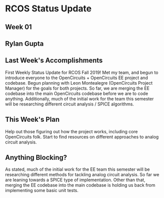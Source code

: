 # RCOS Status Update

## Week 01

## Rylan Gupta


## Last Week's Accomplishments

First Weekly Status Update for RCOS Fall 2019! Met my team, and begun to 
introduce everyone to the OpenCircuits + OpenCircuits EE project and codebase.
Begun planning with Leon Montealegre (OpenCircuits Project Manager) for the 
goals for both projects. So far, we are merging the EE codebase into the 
main OpenCircuits codebase before we are to code anything. Additionally,
much of the initial work for the team this semester will be researching 
different circuit analysis / SPICE algorithms.


## This Week's Plan

Help out those figuring out how the project works, including core OpenCircuits
folk. Start to find resources on different approaches to analog circuit 
analysis.


## Anything Blocking?

As stated, much of the initial work for the EE team this semester will be 
researching different methods for tackling analog circuit analysis. 
So far we are leaning towards a SPICE type of implementation. Other than 
that, merging the EE codebase into the main codebase is holding us back 
from implementing some basic unit tests.

